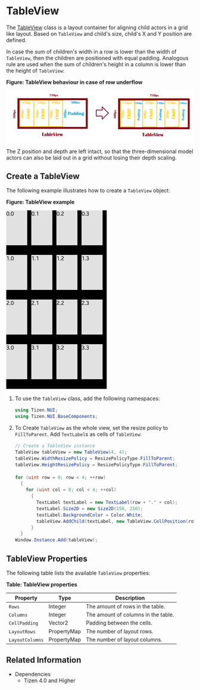 # TableView

The [TableView](/application/dotnet/api/TizenFX/latest/api/Tizen.NUI.BaseComponents.TableView.html) class is a layout container for aligning child actors in a grid like layout.
Based on `TableView` and child's size, child's X and Y position are defined. 

In case the sum of children's width in a row is lower than the width of `TableView`, then the children are positioned with equal padding. Analogous rule are used when the sum of children's height in a column is lower than the height of `TableView`:

**Figure: TableView behaviour in case of row underflow**

![AlignSelf](media/tableview_underflow.png)

The Z position and depth are left intact, so that the three-dimensional model actors can also be laid out in a grid without losing their depth scaling.

## Create a TableView

The following example illustrates how to create a `TableView` object:

**Figure: TableView example**

![AlignSelf](media/tableview.png)

1.  To use the `TableView` class, add the following namespaces:

    ```csharp
    using Tizen.NUI;
    using Tizen.NUI.BaseComponents;
    ```

2.  To Create `TableView` as the whole view, set the resize policy to `FillToParent`. Add `TextLabel`s as cells of `TableView`:

    ```csharp
    // Create a TableView instance
    TableView tableView = new TableView(4, 4);
    tableView.WidthResizePolicy = ResizePolicyType.FillToParent;
    tableView.HeightResizePolicy = ResizePolicyType.FillToParent;

    for (uint row = 0; row < 4; ++row)
      {
        for (uint col = 0; col < 4; ++col)
          {
            TextLabel textLabel = new TextLabel(row + "." + col);
            textLabel.Size2D = new Size2D(150, 250);
            textLabel.BackgroundColor = Color.White;
            tableView.AddChild(textLabel, new TableView.CellPosition(row, col));
          }
      }
    Window.Instance.Add(tableView);
    ```

## TableView Properties

The following table lists the available `TableView` properties:

**Table: TableView properties**

| Property        | Type         | Description                        |
|-----------------|--------------|------------------------------------|
| `Rows`          | Integer      | The amount of rows in the table.    |
| `Columns`       | Integer      | The amount of columns in the table. |
| `CellPadding`   | Vector2      | Padding between the cells.              |
| `LayoutRows`    | PropertyMap  | The number of layout rows.          |
| `LayoutColumns` | PropertyMap  | The number of layout columns.       |



## Related Information
- Dependencies
  -   Tizen 4.0 and Higher
